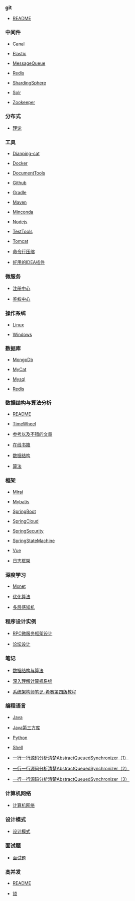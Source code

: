 ### git
- [README](/git/README.md)<br>

### 中间件
- [Canal](/中间件/Canal.md)<br>

- [Elastic](/中间件/Elastic.md)<br>

- [MessageQueue](/中间件/MessageQueue.md)<br>

- [Redis](/中间件/Redis.md)<br>

- [ShardingSphere](/中间件/ShardingSphere.md)<br>

- [Solr](/中间件/Solr.md)<br>

- [Zookeeper](/中间件/Zookeeper.md)<br>

### 分布式
- [理论](/分布式/理论.md)<br>

### 工具
- [Dianping-cat](/工具/Dianping-cat.md)<br>

- [Docker](/工具/Docker.md)<br>

- [DocumentTools](/工具/DocumentTools.md)<br>

- [Github](/工具/Github.md)<br>

- [Gradle](/工具/Gradle.md)<br>

- [Maven](/工具/Maven.md)<br>

- [Minconda](/工具/Minconda.md)<br>

- [Nodejs](/工具/Nodejs.md)<br>

- [TestTools](/工具/TestTools.md)<br>

- [Tomcat](/工具/Tomcat.md)<br>

- [命令行压缩](/工具/命令行压缩.md)<br>

- [好用的IDEA插件](/工具/好用的IDEA插件.md)<br>

### 微服务
- [注册中心](/微服务/注册中心.md)<br>

- [鉴权中心](/微服务/鉴权中心.md)<br>

### 操作系统
- [Linux](/操作系统/Linux.md)<br>

- [Windows](/操作系统/Windows.md)<br>

### 数据库
- [MongoDb](/数据库/MongoDb.md)<br>

- [MyCat](/数据库/MyCat.md)<br>

- [Mysql](/数据库/Mysql.md)<br>

- [Redis](/数据库/Redis.md)<br>

### 数据结构与算法分析
- [README](/数据结构与算法分析/README.md)<br>

- [TimeWheel](/数据结构与算法分析/TimeWheel.md)<br>

- [参考以及不错的文章](/数据结构与算法分析/参考以及不错的文章.md)<br>

- [在线书籍](/数据结构与算法分析/在线书籍.md)<br>

- [数据结构](/数据结构与算法分析/数据结构.md)<br>

- [算法](/数据结构与算法分析/算法.md)<br>

### 框架
- [Mirai](/框架/Mirai.md)<br>

- [Mybatis](/框架/Mybatis.md)<br>

- [SpringBoot](/框架/SpringBoot.md)<br>

- [SpringCloud](/框架/SpringCloud.md)<br>

- [SpringSecurity](/框架/SpringSecurity.md)<br>

- [SpringStateMachine](/框架/SpringStateMachine.md)<br>

- [Vue](/框架/Vue.md)<br>

- [日志框架](/框架/日志框架.md)<br>

### 深度学习
- [Mxnet](/深度学习/Mxnet.md)<br>

- [优化算法](/深度学习/优化算法.md)<br>

- [多层感知机](/深度学习/多层感知机.md)<br>

### 程序设计实例
- [RPC微服务框架设计](/程序设计实例/RPC微服务框架设计.md)<br>

- [论坛设计](/程序设计实例/论坛设计.md)<br>

### 笔记
- [数据结构与算法](/笔记/数据结构与算法.md)<br>

- [深入理解计算机系统](/笔记/深入理解计算机系统.md)<br>

- [系统架构师笔记-希赛第四版教程](/笔记/系统架构师笔记-希赛第四版教程.md)<br>

### 编程语言
- [Java](/编程语言/Java.md)<br>

- [Java第三方库](/编程语言/Java第三方库.md)<br>

- [Python](/编程语言/Python.md)<br>

- [Shell](/编程语言/Shell.md)<br>

- [一行一行源码分析清楚AbstractQueuedSynchronizer（1）](/编程语言/一行一行源码分析清楚AbstractQueuedSynchronizer（1）.md)<br>

- [一行一行源码分析清楚AbstractQueuedSynchronizer（2）](/编程语言/一行一行源码分析清楚AbstractQueuedSynchronizer（2）.md)<br>

- [一行一行源码分析清楚AbstractQueuedSynchronizer（3）](/编程语言/一行一行源码分析清楚AbstractQueuedSynchronizer（3）.md)<br>

### 计算机网络
- [计算机网络](/计算机网络/计算机网络.md)<br>

### 设计模式
- [设计模式](/设计模式/设计模式.md)<br>

### 面试题
- [面试题](/面试题/面试题.md)<br>

### 高并发
- [README](/高并发/README.md)<br>

- [锁](/高并发/锁.md)<br>